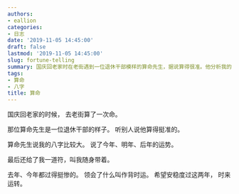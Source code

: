 ```yaml
---
authors:
- eallion
categories:
- 日志
date: '2019-11-05 14:45:00'
draft: false
lastmod: '2019-11-05 14:45:00'
slug: fortune-telling
summary: 国庆回老家时在老街遇到一位退休干部模样的算命先生，据说算得很准。他分析我的八字较大，预测了未来三年运势，并给了一道护身符。过去两年运势低迷，深刻体会到背时运的滋味，只盼安稳度过难关，早日时来运转！
tags:
- 算命
- 八字
title: 算命
---
```

国庆回老家的时候，
去老街算了一次命。

那位算命先生是一位退休干部的样子。
听别人说他算得挺准的。

算命先生说我的八字比较大。
说了今年、明年、后年的运势。

最后还给了我一道符，叫我随身带着。

去年、今年都过得挺惨的。
领会了什么叫作背时运。
希望安稳度过这两年，
时来运转。